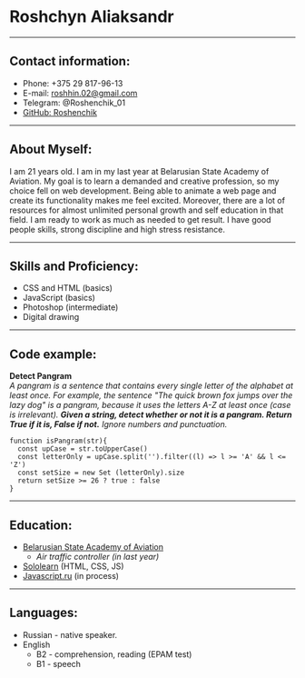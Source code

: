 # Roshchyn Aliaksandr
---
## Contact information:
* Phone: +375 29 817-96-13
* E-mail: roshhin.02@gmail.com
* Telegram: @Roshenchik_01
* [GitHub: Roshenchik](https://github.com/Roshenchik)
---
## About Myself:
I am 21 years old. I am in my last year at Belarusian State Academy of Aviation. My goal is to learn a demanded and creative profession, so my choice fell on web development. Being able to animate a web page and create its functionality makes me feel excited. Moreover, there are a lot of resources for almost unlimited personal growth and self education in that field. I am ready to work as much as needed to get result. I have good people skills, strong discipline and high stress resistance.

---
## Skills and Proficiency:
* CSS and HTML (basics)
* JavaScript (basics)
* Photoshop (intermediate)
* Digital drawing
---
## Code example:
**Detect Pangram**\
*A pangram is a sentence that contains every single letter of the alphabet at least once. For example, the sentence "The quick brown fox jumps over the lazy dog" is a pangram, because it uses the letters A-Z at least once (case is irrelevant).
**Given a string, detect whether or not it is a pangram. Return True if it is, False if not.** Ignore numbers and punctuation.*
```
function isPangram(str){
  const upCase = str.toUpperCase()
  const letterOnly = upCase.split('').filter((l) => l >= 'A' && l <= 'Z')
  const setSize = new Set (letterOnly).size
  return setSize >= 26 ? true : false
}
```
---
## Education:
* [Belarusian State Academy of Aviation](https://bgaa.by/)
  * *Air traffic controller (in last year)*
* [Sololearn](https://www.sololearn.com/) (HTML, CSS, JS)
* [Javascript.ru](https://learn.javascript.ru/) (in process)
---
## Languages:
- Russian - native speaker.
- English
    - B2 - comprehension, reading (EPAM test)
    - B1 - speech